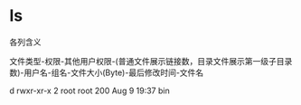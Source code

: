 # ls

各列含义

文件类型-权限-其他用户权限-(普通文件展示链接数，目录文件展示第一级子目录数)-用户名-组名-文件大小(Byte)-最后修改时间-文件名

d rwxr-xr-x 2  root root 200 Aug 9 19:37 bin